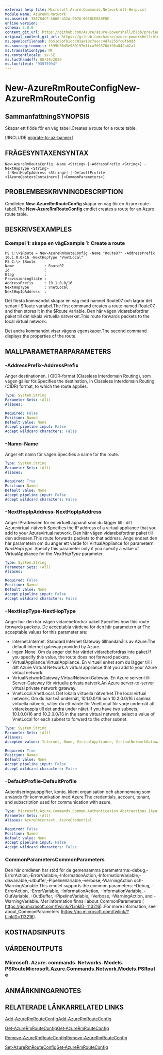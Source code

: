 ```yaml
---
external help file: Microsoft.Azure.Commands.Network.dll-Help.xml
Module Name: AzureRM.Network
ms.assetid: 356764CF-A860-432A-907A-9058CEB2BF8E
online version: ''
schema: 2.0.0
content_git_url: https://github.com/Azure/azure-powershell/blob/preview/src/ResourceManager/Network/Commands.Network/help/New-AzureRmRouteConfig.md
original_content_git_url: https://github.com/Azure/azure-powershell/blob/preview/src/ResourceManager/Network/Commands.Network/help/New-AzureRmRouteConfig.md
ms.openlocfilehash: bb51d5bfb1ccc81aa10c7aecc4d7a255fc0f60d3
ms.sourcegitcommit: f599b50d5e980197d1fca769378df90a842b42a1
ms.translationtype: MT
ms.contentlocale: sv-SE
ms.lasthandoff: 08/20/2020
ms.locfileid: "93575994"
---
```

# <span data-ttu-id="48b4b-101">New-AzureRmRouteConfig</span><span class="sxs-lookup"><span data-stu-id="48b4b-101">New-AzureRmRouteConfig</span></span>

## <span data-ttu-id="48b4b-102">Sammanfattning</span><span class="sxs-lookup"><span data-stu-id="48b4b-102">SYNOPSIS</span></span>
<span data-ttu-id="48b4b-103">Skapar ett flöde för en väg tabell.</span><span class="sxs-lookup"><span data-stu-id="48b4b-103">Creates a route for a route table.</span></span>

[!INCLUDE [migrate-to-az-banner](../../includes/migrate-to-az-banner.md)]

## <span data-ttu-id="48b4b-104">FRÅGESYNTAXEN</span><span class="sxs-lookup"><span data-stu-id="48b4b-104">SYNTAX</span></span>

```
New-AzureRmRouteConfig -Name <String> [-AddressPrefix <String>] -NextHopType <String>
 [-NextHopIpAddress <String>] [-DefaultProfile <IAzureContextContainer>] [<CommonParameters>]
```

## <span data-ttu-id="48b4b-105">PROBLEMBESKRIVNING</span><span class="sxs-lookup"><span data-stu-id="48b4b-105">DESCRIPTION</span></span>
<span data-ttu-id="48b4b-106">Cmdleten **New-AzureRmRouteConfig** skapar en väg för en Azure route-tabell.</span><span class="sxs-lookup"><span data-stu-id="48b4b-106">The **New-AzureRmRouteConfig** cmdlet creates a route for an Azure route table.</span></span>

## <span data-ttu-id="48b4b-107">BESKRIVS</span><span class="sxs-lookup"><span data-stu-id="48b4b-107">EXAMPLES</span></span>

### <span data-ttu-id="48b4b-108">Exempel 1: skapa en väg</span><span class="sxs-lookup"><span data-stu-id="48b4b-108">Example 1: Create a route</span></span>
```
PS C:\>$Route = New-AzureRmRouteConfig -Name "Route07" -AddressPrefix 10.1.0.0/16 -NextHopType "VnetLocal"
PS C:\> $Route
Name              : Route07
Id                : 
Etag              : 
ProvisioningState : 
AddressPrefix     : 10.1.0.0/16
NextHopType       : VnetLocal
NextHopIpAddress  :
```

<span data-ttu-id="48b4b-109">Det första kommandot skapar en väg med namnet Route07 och lagrar det sedan i $Route variabel.</span><span class="sxs-lookup"><span data-stu-id="48b4b-109">The first command creates a route named Route07, and then stores it in the $Route variable.</span></span>
<span data-ttu-id="48b4b-110">Den här vägen vidarebefordrar paket till det lokala virtuella nätverket.</span><span class="sxs-lookup"><span data-stu-id="48b4b-110">This route forwards packets to the local virtual network.</span></span>

<span data-ttu-id="48b4b-111">Det andra kommandot visar vägens egenskaper.</span><span class="sxs-lookup"><span data-stu-id="48b4b-111">The second command displays the properties of the route.</span></span>

## <span data-ttu-id="48b4b-112">MALLPARAMETRAR</span><span class="sxs-lookup"><span data-stu-id="48b4b-112">PARAMETERS</span></span>

### <span data-ttu-id="48b4b-113">-AddressPrefix</span><span class="sxs-lookup"><span data-stu-id="48b4b-113">-AddressPrefix</span></span>
<span data-ttu-id="48b4b-114">Anger destinationen, i CIDR-format (Classless Interdomain Routing), som vägen gäller för.</span><span class="sxs-lookup"><span data-stu-id="48b4b-114">Specifies the destination, in Classless Interdomain Routing (CIDR) format, to which the route applies.</span></span>

```yaml
Type: System.String
Parameter Sets: (All)
Aliases: 

Required: False
Position: Named
Default value: None
Accept pipeline input: False
Accept wildcard characters: False
```

### <span data-ttu-id="48b4b-115">-Namn</span><span class="sxs-lookup"><span data-stu-id="48b4b-115">-Name</span></span>
<span data-ttu-id="48b4b-116">Anger ett namn för vägen.</span><span class="sxs-lookup"><span data-stu-id="48b4b-116">Specifies a name for the route.</span></span>

```yaml
Type: System.String
Parameter Sets: (All)
Aliases: 

Required: True
Position: Named
Default value: None
Accept pipeline input: False
Accept wildcard characters: False
```

### <span data-ttu-id="48b4b-117">-NextHopIpAddress</span><span class="sxs-lookup"><span data-stu-id="48b4b-117">-NextHopIpAddress</span></span>
<span data-ttu-id="48b4b-118">Anger IP-adressen för en virtuell apparat som du lägger till i ditt Azurevirtual-nätverk.</span><span class="sxs-lookup"><span data-stu-id="48b4b-118">Specifies the IP address of a virtual appliance that you add to your Azurevirtual network.</span></span>
<span data-ttu-id="48b4b-119">Den här vägen vidarebefordrar paket till den adressen.</span><span class="sxs-lookup"><span data-stu-id="48b4b-119">This route forwards packets to that address.</span></span>
<span data-ttu-id="48b4b-120">Ange endast den här parametern om du anger ett värde för VirtualAppliance för parametern *NextHopType* .</span><span class="sxs-lookup"><span data-stu-id="48b4b-120">Specify this parameter only if you specify a value of VirtualAppliance for the *NextHopType* parameter.</span></span>

```yaml
Type: System.String
Parameter Sets: (All)
Aliases: 

Required: False
Position: Named
Default value: None
Accept pipeline input: False
Accept wildcard characters: False
```

### <span data-ttu-id="48b4b-121">-NextHopType</span><span class="sxs-lookup"><span data-stu-id="48b4b-121">-NextHopType</span></span>
<span data-ttu-id="48b4b-122">Anger hur den här vägen vidarebefordrar paket.</span><span class="sxs-lookup"><span data-stu-id="48b4b-122">Specifies how this route forwards packets.</span></span>
<span data-ttu-id="48b4b-123">De acceptabla värdena för den här parametern är:</span><span class="sxs-lookup"><span data-stu-id="48b4b-123">The acceptable values for this parameter are:</span></span>

- <span data-ttu-id="48b4b-124">Internet.</span><span class="sxs-lookup"><span data-stu-id="48b4b-124">Internet.</span></span>
<span data-ttu-id="48b4b-125">Standard Internet Gateway tillhandahålls av Azure.</span><span class="sxs-lookup"><span data-stu-id="48b4b-125">The default Internet gateway provided by Azure.</span></span> 
- <span data-ttu-id="48b4b-126">Ingen.</span><span class="sxs-lookup"><span data-stu-id="48b4b-126">None.</span></span>
<span data-ttu-id="48b4b-127">Om du anger det här värdet vidarebefordras inte paket.</span><span class="sxs-lookup"><span data-stu-id="48b4b-127">If you specify this value, the route does not forward packets.</span></span> 
- <span data-ttu-id="48b4b-128">VirtualAppliance.</span><span class="sxs-lookup"><span data-stu-id="48b4b-128">VirtualAppliance.</span></span>
<span data-ttu-id="48b4b-129">En virtuell enhet som du lägger till i ditt Azure Virtual Network.</span><span class="sxs-lookup"><span data-stu-id="48b4b-129">A virtual appliance that you add to your Azure virtual network.</span></span> 
- <span data-ttu-id="48b4b-130">VirtualNetworkGateway.</span><span class="sxs-lookup"><span data-stu-id="48b4b-130">VirtualNetworkGateway.</span></span>
<span data-ttu-id="48b4b-131">En Azure server-till-Server-Gateway för virtuella privata nätverk.</span><span class="sxs-lookup"><span data-stu-id="48b4b-131">An Azure server-to-server virtual private network gateway.</span></span> 
- <span data-ttu-id="48b4b-132">VnetLocal.</span><span class="sxs-lookup"><span data-stu-id="48b4b-132">VnetLocal.</span></span>
<span data-ttu-id="48b4b-133">Det lokala virtuella nätverket.</span><span class="sxs-lookup"><span data-stu-id="48b4b-133">The local virtual network.</span></span>
<span data-ttu-id="48b4b-134">Om du har två undernät, 10.1.0.0/16 och 10.2.0.0/16 i samma virtuella nätverk, väljer du ett värde för VnetLocal för varje undernät att vidarekoppla till det andra under nätet.</span><span class="sxs-lookup"><span data-stu-id="48b4b-134">If you have two subnets, 10.1.0.0/16 and 10.2.0.0/16 in the same virtual network, select a value of VnetLocal for each subnet to forward to the other subnet.</span></span>

```yaml
Type: System.String
Parameter Sets: (All)
Aliases: 
Accepted values: Internet, None, VirtualAppliance, VirtualNetworkGateway, VnetLocal

Required: True
Position: Named
Default value: None
Accept pipeline input: False
Accept wildcard characters: False
```

### <span data-ttu-id="48b4b-135">-DefaultProfile</span><span class="sxs-lookup"><span data-stu-id="48b4b-135">-DefaultProfile</span></span>
<span data-ttu-id="48b4b-136">Autentiseringsuppgifter, konto, klient organisation och abonnemang som används för kommunikation med Azure.</span><span class="sxs-lookup"><span data-stu-id="48b4b-136">The credentials, account, tenant, and subscription used for communication with azure.</span></span>

```yaml
Type: Microsoft.Azure.Commands.Common.Authentication.Abstractions.IAzureContextContainer
Parameter Sets: (All)
Aliases: AzureRmContext, AzureCredential

Required: False
Position: Named
Default value: None
Accept pipeline input: False
Accept wildcard characters: False
```

### <span data-ttu-id="48b4b-137">CommonParameters</span><span class="sxs-lookup"><span data-stu-id="48b4b-137">CommonParameters</span></span>
<span data-ttu-id="48b4b-138">Den här cmdleten har stöd för de gemensamma parametrarna:-debug,-ErrorAction,-ErrorVariable,-InformationAction,-InformationVariable,-disvariable,-utbuffer,-PipelineVariable,-verbose,-WarningAction och-WarningVariable.</span><span class="sxs-lookup"><span data-stu-id="48b4b-138">This cmdlet supports the common parameters: -Debug, -ErrorAction, -ErrorVariable, -InformationAction, -InformationVariable, -OutVariable, -OutBuffer, -PipelineVariable, -Verbose, -WarningAction, and -WarningVariable.</span></span> <span data-ttu-id="48b4b-139">Mer information finns i about_CommonParameters ( https://go.microsoft.com/fwlink/?LinkID=113216) .</span><span class="sxs-lookup"><span data-stu-id="48b4b-139">For more information, see about_CommonParameters (https://go.microsoft.com/fwlink/?LinkID=113216).</span></span>

## <span data-ttu-id="48b4b-140">KOSTNADS</span><span class="sxs-lookup"><span data-stu-id="48b4b-140">INPUTS</span></span>

## <span data-ttu-id="48b4b-141">VÄRDEN</span><span class="sxs-lookup"><span data-stu-id="48b4b-141">OUTPUTS</span></span>

### <span data-ttu-id="48b4b-142">Microsoft. Azure. commands. Networks. Models. PSRoute</span><span class="sxs-lookup"><span data-stu-id="48b4b-142">Microsoft.Azure.Commands.Network.Models.PSRoute</span></span>

## <span data-ttu-id="48b4b-143">ANMÄRKNINGAR</span><span class="sxs-lookup"><span data-stu-id="48b4b-143">NOTES</span></span>

## <span data-ttu-id="48b4b-144">RELATERADE LÄNKAR</span><span class="sxs-lookup"><span data-stu-id="48b4b-144">RELATED LINKS</span></span>

[<span data-ttu-id="48b4b-145">Add-AzureRmRouteConfig</span><span class="sxs-lookup"><span data-stu-id="48b4b-145">Add-AzureRmRouteConfig</span></span>](./Add-AzureRmRouteConfig.md)

[<span data-ttu-id="48b4b-146">Get-AzureRmRouteConfig</span><span class="sxs-lookup"><span data-stu-id="48b4b-146">Get-AzureRmRouteConfig</span></span>](./Get-AzureRmRouteConfig.md)

[<span data-ttu-id="48b4b-147">Remove-AzureRmRouteConfig</span><span class="sxs-lookup"><span data-stu-id="48b4b-147">Remove-AzureRmRouteConfig</span></span>](./Remove-AzureRmRouteConfig.md)

[<span data-ttu-id="48b4b-148">Set-AzureRmRouteConfig</span><span class="sxs-lookup"><span data-stu-id="48b4b-148">Set-AzureRmRouteConfig</span></span>](./Set-AzureRmRouteConfig.md)


